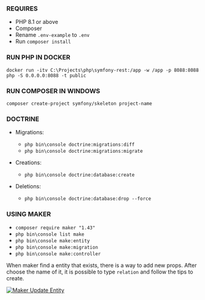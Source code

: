 ### REQUIRES

- PHP 8.1 or above
- Composer
- Rename `.env-example` to `.env`
- Run `composer install`

### RUN PHP IN DOCKER

`docker run -itv C:\Projects\php\symfony-rest:/app -w /app -p 8088:8088 php -S 0.0.0.0:8088 -t public`

### RUN COMPOSER IN WINDOWS

`composer create-project symfony/skeleton project-name`

### DOCTRINE

- Migrations: 
    - `php bin\console doctrine:migrations:diff`
    - `php bin\console doctrine:migrations:migrate`

- Creations:
    - `php bin\console doctrine:database:create`

- Deletions:
    - `php bin\console doctrine:database:drop --force`

### USING MAKER

- `composer require maker "1.43"`
- `php bin\console list make`
- `php bin\console make:entity`
- `php bin\console make:migration`
- `php bin\console make:controller`

When maker find a entity that exists, there is a way to add new props. After choose the name of it, it is possible to type `relation` and follow the tips to create.

[![Maker Update Entity](https://t0pyja.dm.files.1drv.com/y4maxUlUeEhUyTvXZgbOW5cAN0xzJoIKh3YzB_HT6-CdLgBTF7cRKWA092c6-YBmB_IWn5WHk9mM2Ws_5bnyWFtMO_8PTZRsci-K8m3NIImpyFOpsOGRv13X0bc-5t-Rc8RzK1j0Te31zmUkUFI6Fvh3rhNT9Pf6IFsdPOqTGIp51sU7UNk88e-7oEfYawrAFcWAsjfFCRGdOeqI9OZ-UFjug/maker-update-entity.png?psid=1)](https://1drv.ms/u/s!Agre0RjhOj8Pg44N6FbyYW3ro8UxzQ)